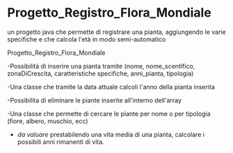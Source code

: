 # Progetto_Registro_Flora_Mondiale
un progetto java che permette di registrare una pianta, aggiungendo le varie specifiche e che calcola l'età in modo semi-automatico


Progetto_Registro_Flora_Mondiale

-Possibilità di inserire una pianta tramite (nome, nome_scentifico, zonaDiCrescita, caratteristiche specifiche, anni_pianta, tipologia)

-Una classe che tramite la data attuale calcoli l'anno della pianta inserita

-Possibilita di eliminare le piante inserite all'interno dell'array

-Una classe che permette di cercare le piante per nome o per tipologia (fiore, albero, muschio, ecc)

- *da valuare* prestabilendo una vita media di una pianta, calcolare i possibili anni rimanenti di vita.

